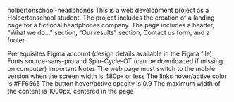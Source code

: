 holbertonschool-headphones
This is a web development project as a Holbertonschool student. The project includes the creation of a landing page for a fictional headphones company. The page includes a header, "What we do..." section, "Our results" section, Contact us form, and a footer.

Prerequisites
Figma account (design details available in the Figma file)
Fonts source-sans-pro and Spin-Cycle-OT (can be downloaded if missing on computer)
Important Notes
The web page must switch to the mobile version when the screen width is 480px or less
The links hover/active color is #FF6565
The button hover/active opacity is 0.9
The maximum width of the content is 1000px, centered in the page
